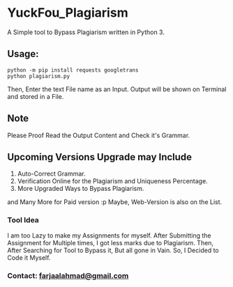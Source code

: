 # YuckFou_Plagiarism
A Simple tool to Bypass Plagiarism written in Python 3.

## Usage:
	python -m pip install requests googletrans
	python plagiarism.py
	
Then, Enter the text File name as an Input.
Output will be shown on Terminal and stored in a File.


## Note
Please Proof Read the Output Content and Check it's Grammar.

## Upcoming Versions Upgrade may Include
1. Auto-Correct Grammar.
2. Verification Online for the Plagiarism and Uniqueness Percentage.
3. More Upgraded Ways to Bypass Plagiarism.

and Many More for Paid version :p Maybe, Web-Version is also on the List.

### Tool Idea
I am too Lazy to make my Assignments for myself. After Submitting the Assignment for Multiple times, I got less marks due to Plagiarism. Then, After Searching for Tool to Bypass it, But all gone in Vain. So, I Decided to Code it Myself.
### Contact: farjaalahmad@gmail.com
